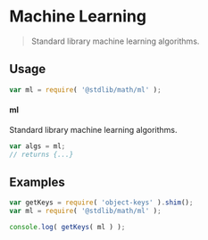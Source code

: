# Machine Learning

> Standard library machine learning algorithms.


<section class="usage">

## Usage

``` javascript
var ml = require( '@stdlib/math/ml' );
```

#### ml

Standard library machine learning algorithms.

``` javascript
var algs = ml;
// returns {...}
```

<!-- </usage> -->


<section class="examples">

## Examples

<!-- TODO: better examples -->

``` javascript
var getKeys = require( 'object-keys' ).shim();
var ml = require( '@stdlib/math/ml' );

console.log( getKeys( ml ) );
```

<!-- </examples> -->


<section class="links">

<!-- </links> -->
